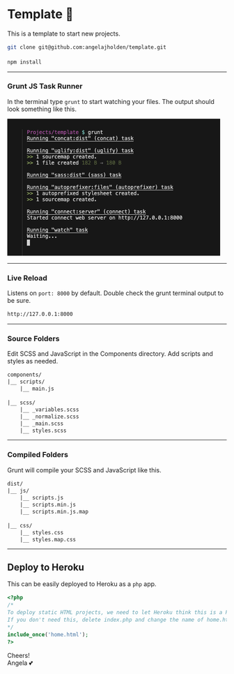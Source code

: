 # Template :pineapple:

This is a template to start new projects.

```bash
git clone git@github.com:angelajholden/template.git

npm install
```

---

### Grunt JS Task Runner

In the terminal type `grunt` to start watching your files. The output should look something like this.

![Grunt running in the terminal](/grunt-in-terminal.png)

---

### Live Reload

Listens on `port: 8000` by default. Double check the grunt terminal output to be sure.

```bash
http://127.0.0.1:8000
```

---

### Source Folders

Edit SCSS and JavaScript in the Components directory. Add scripts and styles as needed.

```
components/
|__ scripts/
    |__ main.js

|__ scss/
    |__ _variables.scss
    |__ _normalize.scss
    |__ _main.scss
    |__ styles.scss
```

---

### Compiled Folders

Grunt will compile your SCSS and JavaScript like this.

```
dist/
|__ js/
    |__ scripts.js
    |__ scripts.min.js
    |__ scripts.min.js.map

|__ css/
    |__ styles.css
    |__ styles.map.css
```

---

## Deploy to Heroku

This can be easily deployed to Heroku as a `php` app.

```php
<?php
/*
To deploy static HTML projects, we need to let Heroku think this is a PHP app
If you don't need this, delete index.php and change the name of home.html to index.html
*/
include_once('home.html');
?>
```

Cheers!  
Angela :two_hearts:
